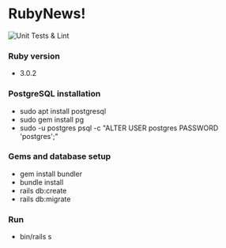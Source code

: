 # RubyNews!
![Unit Tests & Lint](https://github.com/Ant2000s/rails-starter-project/workflows/Unit%20Tests%20&%20Lint/badge.svg)  
### Ruby version 
 * 3.0.2
### PostgreSQL installation
 * sudo apt install postgresql
 * sudo gem install pg
 * sudo -u postgres psql -c "ALTER USER postgres PASSWORD 'postgres';"
### Gems and database setup
 * gem install bundler
 * bundle install
 * rails db:create
 * rails db:migrate
### Run
 * bin/rails s

